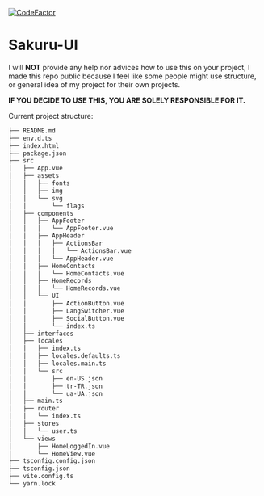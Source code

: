 <a href="https://www.codefactor.io/repository/github/osu-sakuru/sakuru-ui"><img align="center" src="https://www.codefactor.io/repository/github/osu-sakuru/sakuru-ui/badge" alt="CodeFactor" /></a>
# Sakuru-UI

I will **NOT** provide any help nor advices how to use this on your project, I made this repo public because I feel like some people might use structure, or general idea of my project for their own projects.

**IF YOU DECIDE TO USE THIS, YOU ARE SOLELY RESPONSIBLE FOR IT.**

Current project structure:
```sh
├── README.md
├── env.d.ts
├── index.html
├── package.json
├── src
│   ├── App.vue
│   ├── assets
│   │   ├── fonts
│   │   ├── img
│   │   └── svg
│   │       └── flags
│   ├── components
│   │   ├── AppFooter
│   │   │   └── AppFooter.vue
│   │   ├── AppHeader
│   │   │   ├── ActionsBar
│   │   │   │   └── ActionsBar.vue
│   │   │   └── AppHeader.vue
│   │   ├── HomeContacts
│   │   │   └── HomeContacts.vue
│   │   ├── HomeRecords
│   │   │   └── HomeRecords.vue
│   │   └── UI
│   │       ├── ActionButton.vue
│   │       ├── LangSwitcher.vue
│   │       ├── SocialButton.vue
│   │       └── index.ts
│   ├── interfaces
│   ├── locales
│   │   ├── index.ts
│   │   ├── locales.defaults.ts
│   │   ├── locales.main.ts
│   │   └── src
│   │       ├── en-US.json
│   │       ├── tr-TR.json
│   │       └── ua-UA.json
│   ├── main.ts
│   ├── router
│   │   └── index.ts
│   ├── stores
│   │   └── user.ts
│   └── views
│       ├── HomeLoggedIn.vue
│       └── HomeView.vue
├── tsconfig.config.json
├── tsconfig.json
├── vite.config.ts
└── yarn.lock
```
